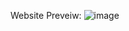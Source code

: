 Website Preveiw:
![image](https://user-images.githubusercontent.com/88980866/215108747-1346d5be-14d2-47cc-945a-0601e46692b8.png)
